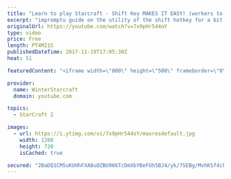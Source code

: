 ```yaml
---
title: "Learn to play Starcraft - Shift Key MAKES IT EASY! (workers to gas, waypoints, ctrl grps, moving)"
excerpt: "impromptu guide on the utility of the shift hotkey for a bit of everything"
originalUrl: https://youtube.com/watch?v=7x9pHr544oY
type: video
price: Free
length: PT4M21S
publishedDateTime: 2017-11-19T17:05:30Z
heat: 51

featuredContent: "<iframe width=\"800\" height=\"500\" frameborder=\"0\" src=\"https://www.youtube.com/embed/7x9pHr544oY\" allow=\"accelerometer; autoplay; encrypted-media; gyroscope; picture-in-picture\" allowfullscreen></iframe>"

provider:
  name: WinterStarcraft
  domain: youtube.com

topics:
  - StarCraft 2

images:
  - url: https://i.ytimg.com/vi/7x9pHr544oY/maxresdefault.jpg
    width: 1280
    height: 720
    isCached: true

secured: "2BaDQ1CM5uKUHhFXA8uOZBU966TcDmXbYBeFUh5BJ4/yk/7SEBg/MvhKSf4ckpt6oTOXjwMXGpAz7P6kolHnBO+4EYHAnCc1Z1YYPFnbhE+dYC5cvOx3qkjlVMhTbJyX9yJhVJ+oicc4whDdb6dXofjsklWgkB4/5U56pUjOBaKW+99JOuhLdJnHgVULkE2fvcXi6PI16dODN+q7PZlGk2dJkBZQlKpqrna4ikZ7YH+UUOn7gyD/cKoX9umpRE0c70DdWob9i4yjvcvEE0a//FA3KZHFvygEo2OOzl7nIaM54IIFFgk7IMHpwmH7OTNIk6YWbvIdMKftdr5Mk6KsE2lyli8rC4jE6INeaD4FgpxQu1R9eqzdqCqEHPudo6/nlEYOmRLANXyx8+Du0jeHV0nr2oNtcJlc8loLpmhski4=;7FNuU7O15OEnnwAGA8GhGg=="
---
```


